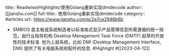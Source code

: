 title:: Readwise/Highlights/使用Golang重新实现dmidecode
author:: [[jianshu.com]]
full-title:: 使用Golang重新实现dmidecode
category:: #articles
url:: https://www.jianshu.com/p/2e7ce2946b6b

- SMBIOS 是主板或系统制造者以标准格式显示产品管理信息所需遵循的统一规范，由行业指导机构 Desktop Management Task Force (DMTF) 起草的开放性的技术标准.
  他为上层系统，比如 DMI (Desktop Management Interface, DMI) 提供了有关电脑系统和配件的信息. #Highlight #[[2023-04-12]]